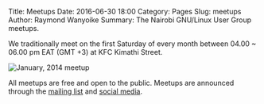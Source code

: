 Title: Meetups
Date: 2016-06-30 18:00
Category: Pages
Slug: meetups
Author: Raymond Wanyoike
Summary: The Nairobi GNU/Linux User Group meetups.

We traditionally meet on the first Saturday of every month between 04.00 ~ 06.00 pm EAT (GMT +3) at KFC Kimathi Street.

![January, 2014 meetup]({filename}/images/pages/meetups/meetup-january-2014.jpg "January, 2014 meetup")

All meetups are free and open to the public. Meetups are announced through the [mailing list]({filename}/pages/mailing-list.md) and [social media]({filename}/pages/contact.md).
